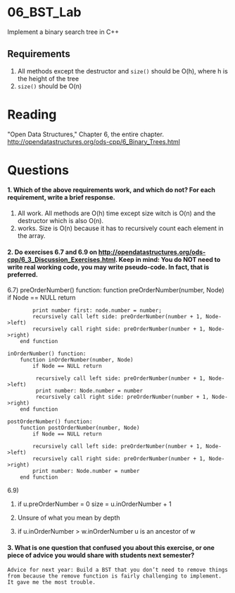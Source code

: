 06_BST_Lab
==============

Implement a binary search tree in C++

Requirements
------------

1. All methods except the destructor and `size()` should be O(h), where h is the height of the tree
2. `size()` should be O(n)

Reading
=======
"Open Data Structures," Chapter 6, the entire chapter. http://opendatastructures.org/ods-cpp/6_Binary_Trees.html

Questions
=========

#### 1. Which of the above requirements work, and which do not? For each requirement, write a brief response.

1. All work. All methods are O(h) time except size witch is O(n) and the destructor which is also O(n).
2. works. Size is O(n) because it has to recursively count each element in the array. 

#### 2. Do exercises 6.7 and 6.9 on http://opendatastructures.org/ods-cpp/6_3_Discussion_Exercises.html. Keep in mind: You do NOT need to write real working code, you may write pseudo-code. In fact, that is preferred.

6.7) 	preOrderNumber() function:
		function preOrderNumber(number, Node)
			if Node == NULL return
			
			print number first: node.number = number;
			recursively call left side: preOrderNumber(number + 1, Node->left)
			recursively call right side: preOrderNumber(number + 1, Node->right)
		end function

	inOrderNumber() function:
		function inOrderNumber(number, Node)
			if Node == NULL return
			
			 recursively call left side: preOrderNumber(number + 1, Node->left)
			 print number: Node.number = number
			 recursively call right side: preOrderNumber(number + 1, Node->right)
		end function

	postOrderNumber() function:
		function postOrderNumber(number, Node)
			if Node == NULL return

			recursively call left side: preOrderNumber(number + 1, Node->left)
			recursively call right side: preOrderNumber(number + 1, Node->right)
			print number: Node.number = number
		end function

6.9)	

1) if u.preOrderNumber = 0
	size = u.inOrderNumber + 1

2) Unsure of what you mean by depth

3) if u.inOrderNumber > w.inOrderNumber
	u is an ancestor of w
	

#### 3. What is one question that confused you about this exercise, or one piece of advice you would share with students next semester?

	Advice for next year: Build a BST that you don’t need to remove things from because the remove function is fairly challenging to implement. It gave me the most trouble.